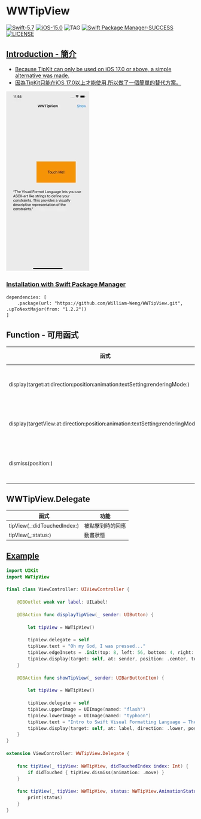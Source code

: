 # WWTipView

[![Swift-5.7](https://img.shields.io/badge/Swift-5.7-orange.svg?style=flat)](https://developer.apple.com/swift/) [![iOS-15.0](https://img.shields.io/badge/iOS-15.0-pink.svg?style=flat)](https://developer.apple.com/swift/) ![TAG](https://img.shields.io/github/v/tag/William-Weng/WWTipView) [![Swift Package Manager-SUCCESS](https://img.shields.io/badge/Swift_Package_Manager-SUCCESS-blue.svg?style=flat)](https://developer.apple.com/swift/) [![LICENSE](https://img.shields.io/badge/LICENSE-MIT-yellow.svg?style=flat)](https://developer.apple.com/swift/)

## [Introduction - 簡介](https://swiftpackageindex.com/William-Weng)
- [Because TipKit can only be used on iOS 17.0 or above, a simple alternative was made.](https://developer.apple.com/documentation/tipkit)
- [因為TipKit只能在iOS 17.0以上才能使用,所以做了一個簡單的替代方案。](https://www.appcoda.com.tw/tipkit/)

![](./Example.webp)

### [Installation with Swift Package Manager](https://medium.com/彼得潘的-swift-ios-app-開發問題解答集/使用-spm-安裝第三方套件-xcode-11-新功能-2c4ffcf85b4b)
```
dependencies: [
    .package(url: "https://github.com/William-Weng/WWTipView.git", .upToNextMajor(from: "1.2.2"))
]
```

## Function - 可用函式
|函式|功能|
|-|-|
|display(target:at:direction:position:animation:textSetting:renderingMode:)|顯示提示框|
|display(targetView:at:direction:position:animation:textSetting:renderingMode:)|顯示提示框|
|dismiss(position:)|移除提示框|

## WWTipView.Delegate
|函式|功能|
|-|-|
|tipView(_:didTouchedIndex:)|被點擊到時的回應|
|tipView(_:status:)|動畫狀態|

## [Example](https://ezgif.com/video-to-webp)
```swift
import UIKit
import WWTipView

final class ViewController: UIViewController {
    
    @IBOutlet weak var label: UILabel!
    
    @IBAction func displayTipView(_ sender: UIButton) {
        
        let tipView = WWTipView()
        
        tipView.delegate = self
        tipView.text = "Oh my God, I was pressed..."
        tipView.edgeInsets = .init(top: 8, left: 56, bottom: 4, right: 20)
        tipView.display(target: self, at: sender, position: .center, textSetting: (textColor: .white, underLineColor: .clear, tintColor: .black, font: .systemFont(ofSize: 14.0), lines: 0))
    }
    
    @IBAction func showTipView(_ sender: UIBarButtonItem) {
                
        let tipView = WWTipView()
        
        tipView.delegate = self
        tipView.upperImage = UIImage(named: "flash")
        tipView.lowerImage = UIImage(named: "typhoon")
        tipView.text = "Intro to Swift Visual Formatting Language — The Good, The Bad, and The VFL"
        tipView.display(target: self, at: label, direction: .lower, position: .center, animation: .scale, renderingMode: .alwaysOriginal)
    }
}

extension ViewController: WWTipView.Delegate {
    
    func tipView(_ tipView: WWTipView, didTouchedIndex index: Int) {
        if didTouched { tipView.dismiss(animation: .move) }
    }
    
    func tipView(_ tipView: WWTipView, status: WWTipView.AnimationStatusType) {
        print(status)
    }
}
```
